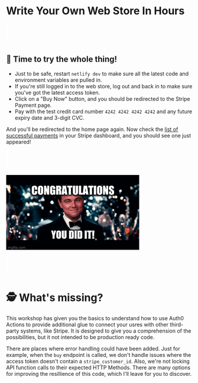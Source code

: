 # Write Your Own Web Store In Hours

![spacer](workshop-assets/readme-images/spacer.png)

## 🧪 Time to try the whole thing!

- Just to be safe, restart `netlify dev` to make sure all the latest code and environment variables are pulled in.
- If you're still logged in to the web store, log out and back in to make sure you've got the latest access token.
- Click on a "Buy Now" button, and you should be redirected to the Stripe Payment page.
- Pay with the test credit card number `4242 4242 4242 4242` and any future expiry date and 3-digit CVC.

And you'll be redirected to the home page again. Now check the [list of successful payments](https://dashboard.stripe.com/test/payments?status%5B%5D=successful) in your Stripe dashboard, and you should see one just appeared!

![spacer](workshop-assets/readme-images/spacer.png)

![🎉 🎊 CONGRATS! YOU'VE CREATED YOUR OWN WEB STORE 🎉 🎊](workshop-assets/readme-images/congratulations.gif)

![spacer](workshop-assets/readme-images/spacer.png)

# 🕵️ What's missing?

This workshop has given you the basics to understand how to use Auth0 Actions to provide additional glue to connect your usres with other third-party systems, like Stripe. It is designed to give you a comprehension of the possibilities, but it not intended to be production ready code.

There are places where error handling could have been added. Just for example, when the `buy` endpoint is called, we don't handle issues where the access token doesn't contain a `stripe_customer_id`. Also, we're not locking API function calls to their expected HTTP Methods. There are many options for improving the resillience of this code, which I'll leave for you to discover.
